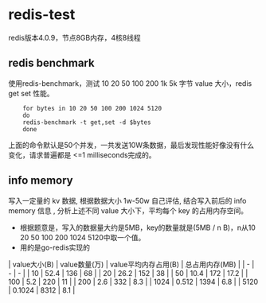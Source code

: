 # redis-test  
redis版本4.0.9，节点8GB内存，4核8线程  
## redis benchmark  
使用redis-benchmark，测试 10 20 50 100 200 1k 5k 字节 value 大小，redis get set 性能。  
```shell  
    for bytes in 10 20 50 100 200 1024 5120
    do
    redis-benchmark -t get,set -d $bytes
    done
```  
上面的命令默认是50个并发，一共发送10W条数据，最后发现性能好像没有什么变化，请求普遍都是 <=1 milliseconds完成的。  
## info memory  
写入一定量的 kv 数据, 根据数据大小 1w-50w 自己评估, 结合写入前后的 info memory 信息  , 分析上述不同 value 大小下，平均每个 key 的占用内存空间。  
* 根据题意是，写入的数据量大约是5MB，key的数量就是(5MB / n B)，n从10 20 50 100 200 1024 5120中取一个值。
* 用的是go-redis实现的  

| value大小(B) | value数量(万) | value平均内存占用(B) | 总占用内存(MB) |
| - | - | - |
| 10 | 52.4 | 136 | 68 |
| 20 | 26.2 | 152 | 38 |
| 50 | 10.4 | 172 | 17.2 |
| 100 | 5.2 | 220 | 11 |
| 200 | 2.6 | 332 | 8.3 |
| 1024 | 0.512 | 1394 | 6.8 |
| 5120 | 0.1024 | 8312 | 8.1 |
